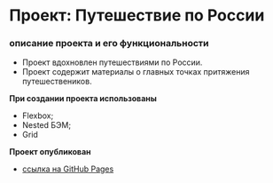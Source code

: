 # Проект: Путешествие по России

### описание проекта и его функциональности
- Проект вдохновлен путешествиями по России.
- Проект содержит материалы о главных точках притяжения путешествеников.  

**При создании проекта использованы**
- Flexbox;
- Nested БЭМ;
- Grid

**Проект опубликован**

* [ссылка на GitHub Pages](https://artem-liamichev.github.io/russian-travel/index.html)